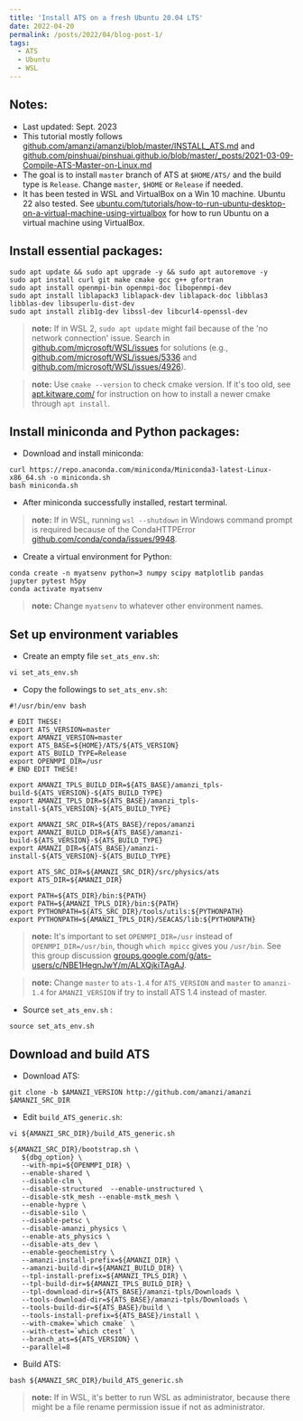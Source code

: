```yaml
---
title: 'Install ATS on a fresh Ubuntu 20.04 LTS'
date: 2022-04-20
permalink: /posts/2022/04/blog-post-1/
tags:
  - ATS 
  - Ubuntu
  - WSL
---
```


 

## Notes: 

* Last updated: Sept. 2023
* This tutorial mostly follows [github.com/amanzi/amanzi/blob/master/INSTALL_ATS.md](https://github.com/amanzi/amanzi/blob/master/INSTALL_ATS.md) and [github.com/pinshuai/pinshuai.github.io/blob/master/_posts/2021-03-09-Compile-ATS-Master-on-Linux.md](https://github.com/pinshuai/pinshuai.github.io/blob/master/_posts/2021-03-09-Compile-ATS-Master-on-Linux.md)
* The goal is to install `master` branch of ATS at `$HOME/ATS/` and the build type is `Release`. Change `master`, `$HOME` or `Release` if needed.
* It has been tested in WSL and VirtualBox on a Win 10 machine. Ubuntu 22 also tested. See [ubuntu.com/tutorials/how-to-run-ubuntu-desktop-on-a-virtual-machine-using-virtualbox](https://ubuntu.com/tutorials/how-to-run-ubuntu-desktop-on-a-virtual-machine-using-virtualbox) for how to run Ubuntu on a virtual machine using VirtualBox.


## Install essential packages:

```
sudo apt update && sudo apt upgrade -y && sudo apt autoremove -y
sudo apt install curl git make cmake gcc g++ gfortran
sudo apt install openmpi-bin openmpi-doc libopenmpi-dev
sudo apt install liblapack3 liblapack-dev liblapack-doc libblas3 libblas-dev libsuperlu-dist-dev
sudo apt install zlib1g-dev libssl-dev libcurl4-openssl-dev
```

> **note:** If in WSL 2, `sudo apt update` might fail because of the 'no network connection' issue. Search in [github.com/microsoft/WSL/issues](https://github.com/microsoft/WSL/issues) for solutions (e.g., [github.com/microsoft/WSL/issues/5336](https://github.com/microsoft/WSL/issues/5336) and [github.com/microsoft/WSL/issues/4926](https://github.com/microsoft/WSL/issues/4926)). 


> **note:** Use `cmake --version` to check cmake version. If it's too old, see [apt.kitware.com/](https://apt.kitware.com/) for instruction on how to install a newer cmake through `apt install`.

## Install miniconda and Python packages:

* Download and install miniconda:

```
curl https://repo.anaconda.com/miniconda/Miniconda3-latest-Linux-x86_64.sh -o miniconda.sh
bash miniconda.sh
```

* After miniconda successfully installed, restart terminal.

> **note:** If in WSL, running `wsl --shutdown` in Windows command prompt is required because of the CondaHTTPError [github.com/conda/conda/issues/9948](https://github.com/conda/conda/issues/9948).

* Create a virtual environment for Python:

```
conda create -n myatsenv python=3 numpy scipy matplotlib pandas jupyter pytest h5py
conda activate myatsenv
```

> **note:** Change `myatsenv` to whatever other environment names.

## Set up environment variables

* Create an empty file `set_ats_env.sh`:

```
vi set_ats_env.sh
```

* Copy the followings to `set_ats_env.sh`:

```
#!/usr/bin/env bash

# EDIT THESE!
export ATS_VERSION=master
export AMANZI_VERSION=master
export ATS_BASE=${HOME}/ATS/${ATS_VERSION}
export ATS_BUILD_TYPE=Release
export OPENMPI_DIR=/usr
# END EDIT THESE!

export AMANZI_TPLS_BUILD_DIR=${ATS_BASE}/amanzi_tpls-build-${ATS_VERSION}-${ATS_BUILD_TYPE}
export AMANZI_TPLS_DIR=${ATS_BASE}/amanzi_tpls-install-${ATS_VERSION}-${ATS_BUILD_TYPE}

export AMANZI_SRC_DIR=${ATS_BASE}/repos/amanzi
export AMANZI_BUILD_DIR=${ATS_BASE}/amanzi-build-${ATS_VERSION}-${ATS_BUILD_TYPE}
export AMANZI_DIR=${ATS_BASE}/amanzi-install-${ATS_VERSION}-${ATS_BUILD_TYPE}

export ATS_SRC_DIR=${AMANZI_SRC_DIR}/src/physics/ats
export ATS_DIR=${AMANZI_DIR}

export PATH=${ATS_DIR}/bin:${PATH}
export PATH=${AMANZI_TPLS_DIR}/bin:${PATH}
export PYTHONPATH=${ATS_SRC_DIR}/tools/utils:${PYTHONPATH}
export PYTHONPATH=${AMANZI_TPLS_DIR}/SEACAS/lib:${PYTHONPATH}
```

> **note:** It's important to set `OPENMPI_DIR=/usr` instead of `OPENMPI_DIR=/usr/bin`, though `which mpicc` gives you `/usr/bin`. See this group discussion [groups.google.com/g/ats-users/c/NBE1HegnJwY/m/ALXQjkiTAgAJ](https://groups.google.com/g/ats-users/c/NBE1HegnJwY/m/ALXQjkiTAgAJ).

> **note:** Change `master` to `ats-1.4` for `ATS_VERSION` and `master` to `amanzi-1.4` for `AMANZI_VERSION` if try to install ATS 1.4 instead of master.

* Source `set_ats_env.sh` :

```
source set_ats_env.sh
```

## Download and build ATS

* Download ATS:

```
git clone -b $AMANZI_VERSION http://github.com/amanzi/amanzi $AMANZI_SRC_DIR
```

* Edit `build_ATS_generic.sh`:

```
vi ${AMANZI_SRC_DIR}/build_ATS_generic.sh
```

```
${AMANZI_SRC_DIR}/bootstrap.sh \
   ${dbg_option} \
   --with-mpi=${OPENMPI_DIR} \
   --enable-shared \
   --disable-clm \
   --disable-structured  --enable-unstructured \
   --disable-stk_mesh --enable-mstk_mesh \
   --enable-hypre \
   --disable-silo \
   --disable-petsc \
   --disable-amanzi_physics \
   --enable-ats_physics \
   --disable-ats_dev \
   --enable-geochemistry \
   --amanzi-install-prefix=${AMANZI_DIR} \
   --amanzi-build-dir=${AMANZI_BUILD_DIR} \
   --tpl-install-prefix=${AMANZI_TPLS_DIR} \
   --tpl-build-dir=${AMANZI_TPLS_BUILD_DIR} \
   --tpl-download-dir=${ATS_BASE}/amanzi-tpls/Downloads \
   --tools-download-dir=${ATS_BASE}/amanzi-tpls/Downloads \
   --tools-build-dir=${ATS_BASE}/build \
   --tools-install-prefix=${ATS_BASE}/install \
   --with-cmake=`which cmake` \
   --with-ctest=`which ctest` \
   --branch_ats=${ATS_VERSION} \
   --parallel=8
```

* Build ATS:

```
bash ${AMANZI_SRC_DIR}/build_ATS_generic.sh
```

> **note:** If in WSL, it's better to run WSL as administrator, because there might be a file rename permission issue if not as administrator.
